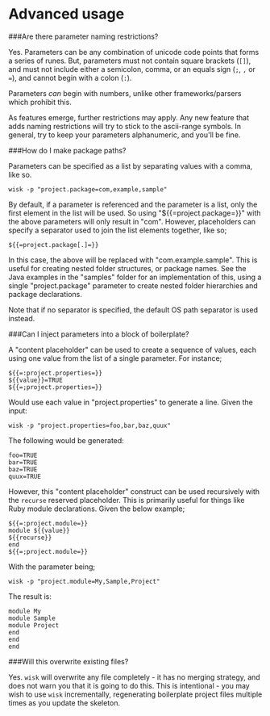 # Advanced usage

###Are there parameter naming restrictions?

Yes. Parameters can be any combination of unicode code points that forms a series of runes. But, parameters must not contain square brackets (`[]`), and must not include either a semicolon, comma, or an equals sign (`;`, `,` or `=`), and cannot begin with a colon (`:`).

Parameters _can_ begin with numbers, unlike other frameworks/parsers which prohibit this.

As features emerge, further restrictions may apply. Any new feature that adds naming restrictions will try to stick to the ascii-range symbols. In general, try to keep your parameters alphanumeric, and you'll be fine.

###How do I make package paths?

Parameters can be specified as a list by separating values with a comma, like so.

    wisk -p "project.package=com,example,sample"

By default, if a parameter is referenced and the parameter is a list, only the first element in the list
will be used. So using "${{=project.package=}}" with the above parameters will only result in "com".
However, placeholders can specify a separator used to join the list elements together, like so;

    ${{=project.package[.]=}}

In this case, the above will be replaced with "com.example.sample". This is useful for creating nested folder structures, or package names. See the Java examples in the "samples" folder for an implementation of this, using a single "project.package" parameter to create nested folder hierarchies and package declarations.

Note that if no separator is specified, the default OS path separator is used instead.

###Can I inject parameters into a block of boilerplate?

A "content placeholder" can be used to create a sequence of values, each using one value from the list of a single parameter. For instance;

	${{=:project.properties=}}
	${{value}}=TRUE
	${{=;project.properties=}}

Would use each value in "project.properties" to generate a line. Given the input:

	wisk -p "project.properties=foo,bar,baz,quux"

The following would be generated:

	foo=TRUE
	bar=TRUE
	baz=TRUE
	quux=TRUE

However, this "content placeholder" construct can be used recursively with the `recurse` reserved placeholder. This is primarily useful for things like Ruby module declarations. Given the below example;

	${{=:project.module=}}
	module ${{value}}
	${{recurse}}
	end
	${{=;project.module=}}

With the parameter being;

	wisk -p "project.module=My,Sample,Project"

The result is:

	module My
	module Sample
	module Project
	end
	end
	end

###Will this overwrite existing files?

Yes. `wisk` will overwrite any file completely - it has no merging strategy, and does not warn you that it is going to do this. This is intentional - you may wish to use `wisk` incrementally, regenerating boilerplate project files multiple times as you update the skeleton.
